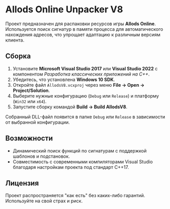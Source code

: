 # Allods Online Unpacker V8

Проект предназначен для распаковки ресурсов игры **Allods Online**. Используется поиск сигнатур в памяти процесса для автоматического нахождения адресов, что упрощает адаптацию к различным версиям клиента.

## Сборка
1. Установите **Microsoft Visual Studio 2017** или **Visual Studio 2022** с компонентом *Разработка классических приложений на C++*.
2. Убедитесь, что установлена **Windows 10 SDK**.
3. Откройте файл `AllodsV8.vcxproj` через меню **File → Open → Project/Solution**.
4. Выберите нужные конфигурацию (`Debug` или `Release`) и платформу (`Win32` или `x64`).
5. Запустите сборку командой **Build → Build AllodsV8**.

Собранный DLL-файл появится в папке `Debug` или `Release` в зависимости от выбранной конфигурации.

## Возможности
- Динамический поиск функций по сигнатурам с поддержкой шаблонов и подстановок.
- Совместимость с современными компиляторами Visual Studio благодаря настройкам проекта под стандарт C++17.

## Лицензия
Проект распространяется "как есть" без каких-либо гарантий. Используйте на свой страх и риск.
